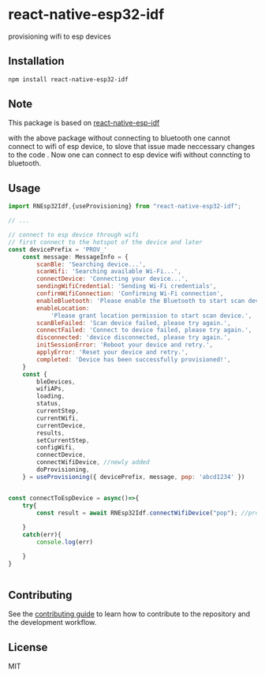 # react-native-esp32-idf

provisioning wifi to esp devices

## Installation

```sh
npm install react-native-esp32-idf
```

## Note
This package is based on [react-native-esp-idf](https://www.npmjs.com/package/react-native-esp-idf)
 
with the above package without connecting to bluetooth one cannot connect to wifi of esp device, to slove that issue made neccessary changes to the code .
Now one can connect to esp device wifi without conncting to bluetooth.


## Usage

```js
import RNEsp32Idf,{useProvisioning} from "react-native-esp32-idf";

// ...

// connect to esp device through wifi
// first connect to the hotspot of the device and later 
const devicePrefix = 'PROV_'
	const message: MessageInfo = {
		scanBle: 'Searching device...',
		scanWifi: 'Searching available Wi-Fi...',
		connectDevice: 'Connecting your device...',
		sendingWifiCredential: 'Sending Wi-Fi credentials',
		confirmWifiConnection: 'Confirming Wi-Fi connection',
		enableBluetooth: 'Please enable the Bluetooth to start scan device.',
		enableLocation:
			'Please grant location permission to start scan device.',
		scanBleFailed: 'Scan device failed, please try again.',
		connectFailed: 'Connect to device failed, please try again.',
		disconnected: 'device disconnected, please try again.',
		initSessionError: 'Reboot your device and retry.',
		applyError: 'Reset your device and retry.',
		completed: 'Device has been successfully provisioned!',
	}
	const {
		bleDevices,
		wifiAPs,
		loading,
		status,
		currentStep,
		currentWifi,
		currentDevice,
		results,
		setCurrentStep,
		configWifi,
		connectDevice,
		connectWifiDevice, //newly added 
		doProvisioning,
	} = useProvisioning({ devicePrefix, message, pop: 'abcd1234' })


const connectToEspDevice = async()=>{
    try{
        const result = await RNEsp32Idf.connectWifiDevice("pop"); //proof of possession
        
    }
    catch(err){
        console.log(err)

    }
}



```

## Contributing

See the [contributing guide](CONTRIBUTING.md) to learn how to contribute to the repository and the development workflow.

## License

MIT
